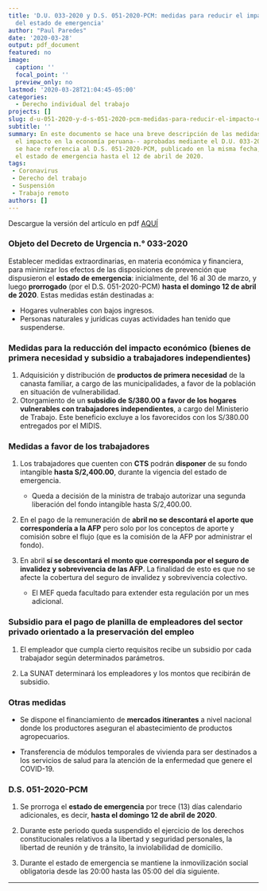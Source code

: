 ```yaml
---
title: 'D.U. 033-2020 y D.S. 051-2020-PCM: medidas para reducir el impacto económico
  del estado de emergencia'
author: "Paul Paredes"
date: '2020-03-28'
output: pdf_document
featured: no
image:
  caption: ''
  focal_point: ''
  preview_only: no
lastmod: '2020-03-28T21:04:45-05:00'
categories: 
  - Derecho individual del trabajo
projects: []
slug: d-u-051-2020-y-d-s-051-2020-pcm-medidas-para-reducir-el-impacto-económico-del-estado-de-emergencia
subtitle: ''
summary: En este documento se hace una breve descripción de las medidas --para reducir
  el impacto en la economía peruana-- aprobadas mediante el D.U. 033-2020. También
  se hace referencia al D.S. 051-2020-PCM, publicado en la misma fecha, que prorroga
  el estado de emergencia hasta el 12 de abril de 2020.
tags:
 - Coronavirus
 - Derecho del trabajo
 - Suspensión
 - Trabajo remoto
authors: []
---
```

Descargue la versión del artículo en pdf [AQUÍ](/files/DU-033-2020p.pdf) 

### Objeto del Decreto de Urgencia n.° 033-2020

Establecer medidas extraordinarias, en materia económica y financiera, para minimizar los efectos de las disposiciones de prevención que dispusieron el **estado de emergencia**: inicialmente, del 16 al 30 de marzo, y luego **prorrogado** (por el D.S. 051-2020-PCM) **hasta el domingo 12 de abril de 2020**. Estas medidas están destinadas a:

- Hogares vulnerables con bajos ingresos.
- Personas naturales y jurídicas cuyas actividades han tenido que suspenderse.

### Medidas para la reducción del impacto económico (bienes de primera necesidad y subsidio a trabajadores independientes)

1. Adquisición y distribución de **productos de primera necesidad** de la canasta familiar, a cargo de las municipalidades, a favor de la población en situación de vulnerabilidad.
2. Otorgamiento de un **subsidio de S/380.00 a favor de los hogares vulnerables con trabajadores independientes**, a cargo del Ministerio de Trabajo. Este beneficio excluye a los favorecidos con los S/380.00 entregados por el MIDIS.

### Medidas a favor de los trabajadores

1. Los trabajadores que cuenten con **CTS** podrán **disponer** de su fondo intangible **hasta S/2,400.00**, durante la vigencia del estado de emergencia.

   - Queda a decisión de la ministra de trabajo autorizar una segunda liberación del fondo intangible hasta S/2,400.00.
  
2. En el pago de la remuneración de **abril no se descontará el aporte que correspondería a la AFP** pero solo por los conceptos de aporte y comisión sobre el flujo (que es la comisión de la AFP por administrar el fondo).

3. En abril **sí se descontará el monto que corresponda por el seguro de invalidez y sobrevivencia de las AFP**. La finalidad de esto es que no se afecte la cobertura del seguro de invalidez y sobrevivencia colectivo.

   - El MEF queda facultado para extender esta regulación por un mes adicional.
   
### Subsidio para el pago de planilla de empleadores del sector privado orientado a la preservación del empleo

1. El empleador que cumpla cierto requisitos recibe un subsidio por cada trabajador según determinados parámetros.

2. La SUNAT determinará los empleadores y los montos que recibirán de subsidio.

### Otras medidas

- Se dispone el financiamiento de **mercados itinerantes** a nivel nacional donde los productores aseguran el abastecimiento de productos agropecuarios.

- Transferencia de módulos temporales de vivienda para ser destinados a los servicios de salud para la atención de la enfermedad que genere el COVID-19.

### D.S. 051-2020-PCM

1. Se prorroga el **estado de emergencia** por trece (13) días calendario adicionales, es decir, **hasta el domingo 12 de abril de 2020**.

2. Durante este periodo queda suspendido el ejercicio de los derechos constitucionales relativos a la libertad y seguridad personales, la libertad de reunión y de tránsito, la inviolabilidad de domicilio.

3. Durante el estado de emergencia se mantiene la inmovilización social obligatoria desde las 20:00 hasta las 05:00 del día siguiente.

***

